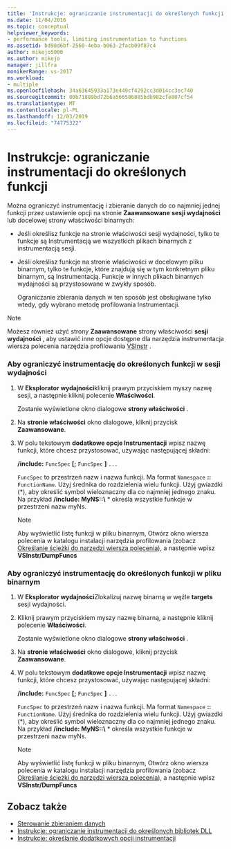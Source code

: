 ```yaml
---
title: 'Instrukcje: ograniczanie instrumentacji do określonych funkcji | Microsoft Docs'
ms.date: 11/04/2016
ms.topic: conceptual
helpviewer_keywords:
- performance tools, limiting instrumentation to functions
ms.assetid: bd98d6bf-2560-4eba-b063-2facb09f87c4
author: mikejo5000
ms.author: mikejo
manager: jillfra
monikerRange: vs-2017
ms.workload:
- multiple
ms.openlocfilehash: 34a63645933a173e449cf4292cc3d014cc3ec740
ms.sourcegitcommit: 00b71889bd72b6a566586885bdb982cfe807cf54
ms.translationtype: MT
ms.contentlocale: pl-PL
ms.lasthandoff: 12/03/2019
ms.locfileid: "74775322"
---
```

# <a name="how-to-limit-instrumentation-to-specific-functions"></a>Instrukcje: ograniczanie instrumentacji do określonych funkcji
Można ograniczyć instrumentację i zbieranie danych do co najmniej jednej funkcji przez ustawienie opcji na stronie **Zaawansowane** **sesji wydajności** lub docelowej strony właściwości binarnych:

- Jeśli określisz funkcje na stronie właściwości sesji wydajności, tylko te funkcje są Instrumentacją we wszystkich plikach binarnych z instrumentacją sesji.

- Jeśli określisz funkcje na stronie właściwości w docelowym pliku binarnym, tylko te funkcje, które znajdują się w tym konkretnym pliku binarnym, są Instrumentacją. Funkcje w innych plikach binarnych wydajności są przystosowane w zwykły sposób.

  Ograniczanie zbierania danych w ten sposób jest obsługiwane tylko wtedy, gdy wybrano metodę profilowania Instrumentacji.

> [!NOTE]
> Możesz również użyć strony **Zaawansowane** strony właściwości **sesji wydajności** , aby ustawić inne opcje dostępne dla narzędzia instrumentacja wiersza polecenia narzędzia profilowania [VSInstr](../profiling/vsinstr.md) .

### <a name="to-limit-instrumentation-to-specific-functions-in-a-performance-session"></a>Aby ograniczyć instrumentację do określonych funkcji w sesji wydajności

1. W **Eksplorator wydajności**kliknij prawym przyciskiem myszy nazwę sesji, a następnie kliknij polecenie **Właściwości**.

    Zostanie wyświetlone okno dialogowe **strony właściwości** .

2. Na **stronie właściwości** okno dialogowe, kliknij przycisk **Zaawansowane**.

3. W polu tekstowym **dodatkowe opcje Instrumentacji** wpisz nazwę funkcji, które chcesz przystosować, używając następującej składni:

    **/include:** `FuncSpec` **[;** `FuncSpec` **]** `...`

    `FuncSpec` to przestrzeń nazw i nazwa funkcji. Ma format `Namespace` **::** `FunctionName`. Użyj średnika do rozdzielenia wielu funkcji. Użyj gwiazdki (\*), aby określić symbol wieloznaczny dla co najmniej jednego znaku. Na przykład **/include: MyNS::\\** * określa wszystkie funkcje w przestrzeni nazw myNs.

   > [!NOTE]
   > Aby wyświetlić listę funkcji w pliku binarnym, Otwórz okno wiersza polecenia w katalogu instalacji narzędzia profilowania (zobacz [Określanie ścieżki do narzędzi wiersza polecenia](../profiling/specifying-the-path-to-profiling-tools-command-line-tools.md)), a następnie wpisz **VSInstr/DumpFuncs**

### <a name="to-limit-instrumentation-to-specific-functions-in-a-binary"></a>Aby ograniczyć instrumentację do określonych funkcji w pliku binarnym

1. W **Eksplorator wydajności**Zlokalizuj nazwę binarną w węźle **targets** sesji wydajności.

2. Kliknij prawym przyciskiem myszy nazwę binarną, a następnie kliknij polecenie **Właściwości**.

    Zostanie wyświetlone okno dialogowe **strony właściwości** .

3. Na **stronie właściwości** okno dialogowe, kliknij przycisk **Zaawansowane**.

4. W polu tekstowym **dodatkowe opcje Instrumentacji** wpisz nazwę funkcji, które chcesz przystosować, używając następującej składni:

    **/include:** `FuncSpec` **[;** `FuncSpec` **]** `...`

    `FuncSpec` to przestrzeń nazw i nazwa funkcji. Ma format `Namespace` **::** `FunctionName`. Użyj średnika do rozdzielenia wielu funkcji. Użyj gwiazdki (\*), aby określić symbol wieloznaczny dla co najmniej jednego znaku. Na przykład **/include: MyNS::\\** * określa wszystkie funkcje w przestrzeni nazw myNs.

   > [!NOTE]
   > Aby wyświetlić listę funkcji w pliku binarnym, Otwórz okno wiersza polecenia w katalogu instalacji narzędzia profilowania (zobacz [Określanie ścieżki do narzędzi wiersza polecenia](../profiling/specifying-the-path-to-profiling-tools-command-line-tools.md)), a następnie wpisz **VSInstr/DumpFuncs**

## <a name="see-also"></a>Zobacz także
- [Sterowanie zbieraniem danych](../profiling/controlling-data-collection.md)
- [Instrukcje: ograniczanie instrumentacji do określonych bibliotek DLL](../profiling/how-to-limit-instrumentation-to-specific-dlls.md)
- [Instrukcje: określanie dodatkowych opcji instrumentacji](../profiling/how-to-specify-additional-instrumentation-options.md)
